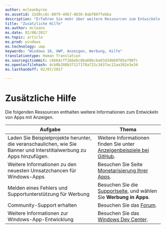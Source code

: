```yaml
---
author: mcleanbyron
ms.assetid: 15d8cc6c-80f9-49b7-8036-0abf80ffebba
description: "Erfahren Sie mehr über weitere Ressourcen zum Entwickeln von Apps mit Anzeigen."
title: "Zusätzliche Hilfe"
ms.author: mcleans
ms.date: 02/08/2017
ms.topic: article
ms.prod: windows
ms.technology: uwp
keywords: "Windows 10, UWP, Anzeigen, Werbung, Hilfe"
translationtype: Human Translation
ms.sourcegitcommit: c6b64cff1bbebc8ba69bc6e03d34b69f85e798fc
ms.openlocfilehash: 4cb0b288b37117178a722c3437ac12aa392e3e34
ms.lasthandoff: 02/07/2017

---
```


# <a name="additional-help"></a>Zusätzliche Hilfe




Die folgenden Ressourcen enthalten weitere Informationen zum Entwickeln von Apps mit Anzeigen.

|  Aufgabe    | Thema |               
|----------|-------|
| Laden Sie Beispielprojekte herunter, die veranschaulichen, wie Sie Banner und Interstitialwerbung zu Apps hinzufügen.     |Weitere Informationen finden Sie unter [Anzeigenbeispiele bei GitHub](http://aka.ms/githubads).       |
| Weitere Informationen zu den neuesten Umsatzchancen für Windows-Apps     | Besuchen Sie Seite [Monetarisierung Ihrer Apps](https://developer.microsoft.com/store/monetize).        |
| Melden eines Fehlers und Supportunterstützung für Werbung     | Besuchen Sie die [Supportseite](https://go.microsoft.com/fwlink/p/?LinkId=331508), und wählen Sie **Werbung in Apps**.        |
| Community-Support erhalten     | Besuchen Sie das [Forum](http://go.microsoft.com/fwlink/p/?LinkId=401266).       |
| Weitere Informationen zur Windows-App-Entwicklung     | Besuchen Sie das [Windows Dev Center](https://developer.microsoft.com/windows).        |



 

 

 

